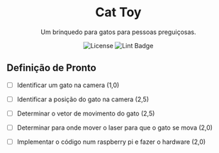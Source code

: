 
<div align="center">
  <h1>Cat Toy</h1>
  <p>Um brinquedo para gatos para pessoas preguiçosas.</p>
  <img src="https://img.shields.io/github/license/ThomasBouasli/cat_toy" alt="License">
  <img src="https://github.com/ThomasBouasli/cat_toy/actions/workflows/lint.yaml/badge.svg" alt="Lint Badge">
</div>

## Definição de Pronto

- [ ] Identificar um gato na camera (1,0)
- [ ] Identificar a posição do gato na camera (2,5)
- [ ] Determinar o vetor de movimento do gato (2,5)
- [ ] Determinar para onde mover o laser para que o gato se mova (2,0)
- [ ] Implementar o código num raspberry pi e fazer o hardware (2,0)

